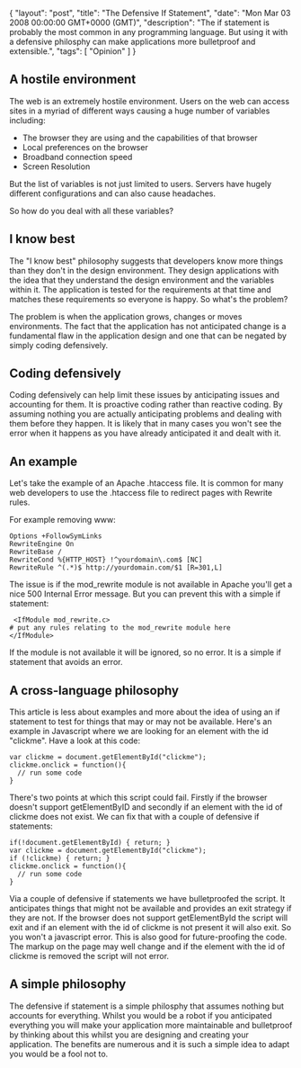 {
  "layout": "post",
  "title": "The Defensive If Statement",
  "date": "Mon Mar 03 2008 00:00:00 GMT+0000 (GMT)",
  "description": "The if statement is probably the most common in any programming language. But using it with a defensive philosphy can make applications more bulletproof and extensible.",
  "tags": [
    "Opinion"
  ]
}

## A hostile environment

The web is an extremely hostile environment. Users on the web can access sites in a myriad of different ways causing a huge number of variables including:

*   The browser they are using and the capabilities of that browser
*   Local preferences on the browser 
*   Broadband connection speed
*   Screen Resolution

But the list of variables is not just limited to users. Servers have hugely different configurations and can also cause headaches.

So how do you deal with all these variables?

## I know best

The "I know best" philosophy suggests that developers know more things than they don't in the design environment. They design applications with the idea that they understand the design environment and the variables within it. The application is tested for the requirements at that time and matches these requirements so everyone is happy. So what's the problem?

The problem is when the application grows, changes or moves environments. The fact that the application has not anticipated change is a fundamental flaw in the application design and one that can be negated by simply coding defensively. 

## Coding defensively

Coding defensively can help limit these issues by anticipating issues and accounting for them. It is proactive coding rather than reactive coding. By assuming nothing you are actually anticipating problems and dealing with them before they happen. It is likely that in many cases you won't see the error when it happens as you have already anticipated it and dealt with it. 

## An example

Let's take the example of an Apache .htaccess file. It is common for many web developers to use the .htaccess file to redirect pages with Rewrite rules.

For example removing www: 

    Options +FollowSymLinks
    RewriteEngine On
    RewriteBase /
    RewriteCond %{HTTP_HOST} !^yourdomain\.com$ [NC]
    RewriteRule ^(.*)$ http://yourdomain.com/$1 [R=301,L]

The issue is if the mod_rewrite module is not available in Apache you'll get a nice 500 Internal Error message. But you can prevent this with a simple if statement: 

     <IfModule mod_rewrite.c>
    # put any rules relating to the mod_rewrite module here 
    </IfModule>

If the module is not available it will be ignored, so no error. It is a simple if statement that avoids an error. 

## A cross-language philosophy

This article is less about examples and more about the idea of using an if statement to test for things that may or may not be available. Here's an example in Javascript where we are looking for an element with the id "clickme". Have a look at this code: 

    var clickme = document.getElementById("clickme");
    clickme.onclick = function(){
      // run some code
    } 

There's two points at which this script could fail. Firstly if the browser doesn't support getElementByID and secondly if an element with the id of clickme does not exist. We can fix that with a couple of defensive if statements: 

    if(!document.getElementById) { return; }
    var clickme = document.getElementById("clickme");
    if (!clickme) { return; }
    clickme.onclick = function(){
      // run some code
    }

Via a couple of defensive if statements we have bulletproofed the script. It anticipates things that might not be available and provides an exit strategy if they are not. If the browser does not support getElementById the script will exit and if an element with the id of clickme is not present it will also exit. So you won't a javascript error. This is also good for future-proofing the code. The markup on the page may well change and if the element with the id of clickme is removed the script will not error. 

## A simple philosophy

The defensive if statement is a simple philosphy that assumes nothing but accounts for everything. Whilst you would be a robot if you anticipated everything you will make your application more maintainable and bulletproof by thinking about this whilst you are designing and creating your application. The benefits are numerous and it is such a simple idea to adapt you would be a fool not to.
